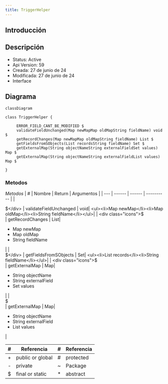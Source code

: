 ```yaml
---
title: TriggerHelper
---
```


## Introducción

<!-- START autogenerated-class -->
## Descripción



- Status: Active
- Api Version: 59
- Creada: 27 de junio de 24
- Modificada: 27 de junio de 24
- Interface 

## Diagrama
```mermaid
classDiagram

class TriggerHelper {
    
     ERROR_FIELD_CANT_BE_MODIFIED $    
     validateFieldUnchanged(Map newMapMap oldMapString fieldName) void $
     getRecordChanges(Map newMapMap oldMapString fieldName) List $
     getFieldsFromSObjects(List recordsString fieldName) Set $
     getExternalMap(String objectNameString externalFieldSet values) Map $
     getExternalMap(String objectNameString externalFieldList values) Map $

}
```


### Metodos

*Metodos*
| #   | Nombre | Return | Argumentos |
| --- | ------ | ------ | ---------- |
| <div class="icons">$</div> | validateFieldUnchanged | void| <ul><li>Map newMap</li><li>Map oldMap</li><li>String fieldName</li></ul>|
| <div class="icons">$</div> | getRecordChanges | List| <ul><li>Map newMap</li><li>Map oldMap</li><li>String fieldName</li></ul>|
| <div class="icons">$</div> | getFieldsFromSObjects | Set| <ul><li>List records</li><li>String fieldName</li></ul>|
| <div class="icons">$</div> | getExternalMap | Map| <ul><li>String objectName</li><li>String externalField</li><li>Set values</li></ul>|
| <div class="icons">$</div> | getExternalMap | Map| <ul><li>String objectName</li><li>String externalField</li><li>List values</li></ul>|


| #  | Referencia       | #  | Referencia |
| -- | ---------------- | -- | ---------- |
| +  | public or global | #  | protected  |
| -  | private          | ~  | Package    |
| $  | final or static  | *  | abstract   |

<!-- END autogenerated-class -->
